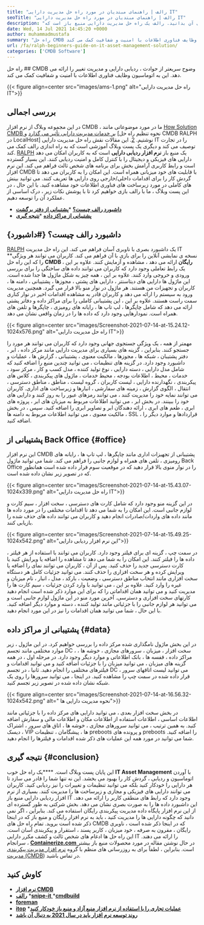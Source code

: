 ```yaml
---
title: "رالف | راهنمای مبتدیان در مورد راه حل مدیریت دارایی IT" 
seoTitle: "رالف | راهنمای مبتدیان در مورد راه حل مدیریت دارایی IT" 
description: "این آموزش را دنبال کنید تا در مورد رالف و ویژگی های آن بدانید. رالف یک راه حل مدیریت دارایی منبع باز است که API REST ، ردیابی دارایی و موارد دیگر را ارائه می دهد." 
date: Wed, 14 Jul 2021 14:45:20 +0000
author: muhammadmustafa
summary: "راه حل CMDB وضوح سریعتر از حوادث ، ردیابی دارایی و مدیریت تغییر را ارائه می دهد. این به اتوماسیون وظایف فناوری اطلاعات با امنیت و شفافیت کمک می کند." 
url: /fa/ralph-beginners-guide-on-it-asset-management-solution/
categories: ['CMDB Software']
---
```


راه حل ## CMDB وضوح سریعتر از حوادث ، ردیابی دارایی و مدیریت تغییر را ارائه می دهد. این به اتوماسیون وظایف فناوری اطلاعات با امنیت و شفافیت کمک می کند.

{{< figure align=center src="images/ams-1.png" alt="راه حل مدیریت دارایی IT">}}


## **بررسی اجمالی**
در این مجموعه وبلاگ از نرم افزار CMDB ، ما در مورد موضوعاتی مانند [How Solution CMDB بر خدمات مدیریت دارایی تأثیر می گذارد][1] و [نحوه تنظیم راه حل CMDB RALPH در LocalHost] نوشتیم. [2]. این مقالات نقش راه حل مدیریت دارایی IT را در تجارت توصیف می کند و دیگری یک پست وبلاگ آموزشی است که به راه اندازی رالف کمک می کند. [RALPH][3] یک منبع باز **نرم افزار ردیابی دارایی**  است که به کاربران امکان می دهد دارایی های فیزیکی و دیجیتال را با کنترل کامل و امنیت ردیابی کنند. این بسیار گسترده است و رابط کاربری آرامش بخش برای برنامه های شخص ثالث فراهم می کند. این نرم افزار CMDB با قابلیت های خود میزبانی همراه است. این امکان را به کاربران می دهد تا گردش کار را برای اقدامات داخلی/خارجی روی دارایی ها تعریف کنند. می توانید بینش های کاملی در مورد زیرساخت های فناوری اطلاعات خود مشاهده کنید. با این حال ، در این پست وبلاگ ، ما با رالف بازی خواهیم کرد تا با پوشش نکات زیر ، درک اساسی از عملکرد آن را توسعه دهیم.
  * **[داشبورد رالف چیست؟][4]**
  *[**پشتیبانی از دفتر برگشت** ][5]
  * **[پشتیبانی از مراکز داده][6]**
  *[**نتیجه گیری** ][7]

## داشبورد رالف چیست؟   {#داشبورد}
[RALPH][3] یک داشبورد بصری با ناوبری آسان فراهم می کند. این راه حل مدیریت IT **نسخه ی نمایشی آنلاین را برای بازی با آن فراهم می کند. کاربران می توانند هر ویژگی را که این راه حل  **CMDB رایگان**   ارائه می دهد ، مشاهده و آزمایش کنند. علاوه بر این ، یک رابط تعاملی وجود دارد که کاربران می توانند داده های ساختگی را برای بررسی ورودی و خروجی وارد کنند. علاوه بر این ، همه چیز به شکل ماژول ها جدا شده است. این ماژول ها دارایی های دیتاسنتر ، دارایی های پشتی ، مجوزها ، پشتیبانی ، دامنه ها ، کاربران و تجهیزات من هستند. هر ماژول در نوار منو بالا قرار می گیرد. همچنین مدیریت ورود به سیستم را ارائه می دهد و کاربران قادر به مشاهده اقدامات اخیر در نوار کناری سمت راست هستند. علاوه بر این ، این پشتیبانی کاملی را برای مراکز داده و دفاتر پشتی ارائه می دهد که شامل چاپگرها ، لپ تاپ ها ، رایانه های رومیزی ، چاپگرها و تلفن های همراه است. نمودارهایی وجود دارد که داده ها را در زمان واقعی نشان می دهد.

{{< figure align=center src="images/Screenshot-2021-07-14-at-15.24.12-1024x576.png" alt="راه حل مدیریت دارایی IT">}}

مهمتر از همه ، یک ویژگی جستجوی جهانی وجود دارد که کاربران می توانند هر مورد را جستجو کنند. بنابراین ، گزینه های بسیاری برای مدیریت دارایی مانند مرکز داده ، ابر ، دفتر پشتیبان ، شبکه ها ، مجوزها ، مالکیت معنوی ، پشتیبانی ، گزارش ها ، عملیات و داشبورد وجود دارد. در گزینه های تنظیمات ، می توانید چندین منبع را اضافه کنید که شامل مدل دارایی ، دسته دارایی ، نوع تولید کننده ، مدل کسب و کار ، مرکز سود ، خدمات ، محیط ، اطلاعات بودجه ، محیط خدمات ، ماژول های پیکربندی ، کلاس های پیکربندی ، نگهدارنده دارایی ، لیست کاربران ، گروه لیست ، مناطق ، مناطق دسترسی ، انتقال ، الگوی گزارش ، زمینه های سفارشی ، انبارها و زیرساخت های اداری. کاربران می توانند نمایه خود را مدیریت کنند ، می توانند رمزهای عبور را به روز کنند و دارایی های خود را ببینند. در بخش ابر ، می توانید اطلاعات مربوط به میزبان های ابر ، پروژه های ابری ، طعم های ابری ، ارائه دهندگان ابر و تصاویر ابری را اضافه کنید. سپس ، در بخش مالکیت معنوی ، می توانید اطلاعات مربوط به دامنه ها ، SSL ، قراردادها و موارد دیگر را اضافه کنید.

## پشتیبانی از Back Office   {#office}
این نرم افزار CMDB پشتیبانی از تجهیزات اداری مانند چاپگرها ، لپ تاپ ها ، رایانه های رومیزی ، تلفن های همراه و لوازم جانبی را فراهم می کند. شما می توانید ماژول Back Office را در نوار منوی بالا قرار دهید که در موقعیت سوم قرار داده شده است همانطور که در تصویر زیر نشان داده شده است.

{{< figure align=center src="images/Screenshot-2021-07-14-at-15.43.07-1024x339.png" alt="راه حل مدیریت دارایی IT">}}

در این گزینه منو وجود دارد که شامل کارت های دسترسی ، سخت افزار ، سیم کارت و لوازم جانبی است. این امکان را به شما می دهد تا اقدامات مختلفی را در مورد داده ها مانند داده های واردات/صادرات انجام دهید و کاربران می توانند داده های حذف شده را بازیابی کنند.

{{< figure align=center src="images/Screenshot-2021-07-14-at-15.49.25-1024x542.png" alt="این نرم افزار ردیابی دارایی">}}

در سمت چپ ، گزینه ای برای فیلتر وجود دارد. کاربران می توانند با استفاده از هر فیلتر ، داده ها را فیلتر کنند. این امکان را به شما می دهد تا مشاهده را اضافه یا ویرایش کنید یا کارت دسترسی جدید را حذف کنید. پس از آن ، کاربران می توانند نمای را اضافه یا ویرایش کرده و هر سخت افزاری را حذف کنند. می توانید جزئیات کامل هر دستگاه سخت افزاری مانند انتخاب مناطق دسترسی ، وضعیت ، بارکد ، مدل ، انبار ، نام میزبان و غیره را وارد کنید. علاوه بر این ، می توانید با وارد کردن جزئیات ، سیم کارت ها را مدیریت کنید و می توانید همان اقداماتی را که برای این موارد ذکر شده است انجام دهید کارتهای سخت افزاری و دسترسی. آخرین مورد منو در این ماژول لوازم جانبی است و می توانید هر لوازم جانبی را با جزئیاتی مانند تولید کننده ، دسته و موارد دیگر اضافه کنید. با این حال ، شما می توانید همان اقدامات را نیز در این مورد انجام دهید.

## پشتیبانی از مراکز داده   {#data}
در این بخش ماژول نامگذاری شده مرکز داده را بررسی خواهیم کرد. در این ماژول ، زیر موارد مختلفی مانند تجسم DC ، سخت افزار ، میزبان ، سرورهای مجازی ، خوشه ها ، مراکز داده ، قفسه ها ، بانک اطلاعاتی و موارد دیگر وجود دارد. در مرحله اول ، در همه گزینه های میزبان ، می توانید میزبان را با جزئیات اضافه کنید و می توانید اقدامات و فیلترهای مختلفی را انجام دهید. ثانیا ، در تجسم DC ، می توانید لیست اتاقهای سرور قرار داده شده در سمت چپ را مشاهده کنید. در اینجا ، می توانید سرورها را روی یک شبکه نشان داده شده در تصویر زیر تجسم کنید.

{{< figure align=center src="images/Screenshot-2021-07-14-at-16.56.32-1024x542.png" alt=" نحوه مدیریت دارایی ها">}}

در بخش سخت افزار بعدی ، می توانید دارایی های مرکز داده را با جزئیاتی مانند اطلاعات اساسی ، اطلاعات استفاده از اطلاعات مکان و اطلاعات مالی و سفارش اضافه کنید. به همین ترتیب ، می توانید سرورهای مجازی ، خوشه ها ، اتاق های سرور ، اشتراک دیسک ، VIP ها ، پیشگامان ، تنظیمات preboots و پرونده های preboots را اضافه کنید. شما می توانید در مورد همه این عملیات های ذکر شده اقدامات و فیلترها را انجام دهید.

## نتیجه گیری   {#conclusion}
این پایان پست وبلاگ است. ****یک راه حل خوب  **IT Asset Management**   با آوردن اتوماسیون و ردیابی ، گردش کار را بهبود می بخشد. این نه تنها شما را قادر می سازد تا هر دارایی را خودکار کنید بلکه می توانید تنظیمات و تغییرات را نیز ردیابی کنید. کاربران می توانند دارایی های فیزیکی و مجازی و زیرساخت ها را مدیریت کنند. بسیاری از نرم افزار ردیابی دارایی منبع باز IT وجود دارد که رابط های منطقی کاربر را ارائه می دهد. این داشبورد داده ها را به صورت بصری نشان می دهد. بخش شرکتی به طور گسترده ای از این نرم افزار پایگاه داده مدیریت پیکربندی رایگان استفاده می کند. بنابراین ، اگر نمی دانید که چگونه دارایی ها را مدیریت کنید ، باید به نرم افزار رایگان و منبع باز که در اینجا ذکر شده است بروید. تمام راه حل های CMDB که در اینجا ذکر شده است ، ناوبری رایگان ، مقرون به صرفه ، خود میزبان ، کاربر پسند ، استقرار و پیکربندی آسان است. این راه حل ها ادغام های شخص ثالث و کشف مکرر دارایی IT را ارائه می دهند.
سرانجام ، [**Containerize.com** ][8] در حال نوشتن مقاله در مورد محصولات منبع باز بیشتر است. بنابراین ، لطفاً برای به روزرسانی های منظم با گروه [نرم افزار مدیریت پیکربندی مدیریت (CMDB][9]) در تماس باشید.

## کاوش کنید
  * **[نرم افزار CMDB][9]**
  * **[رالف][3]**
  *[**snipe-it** ][10]
  *[**cmdbuild** ][11]
  * **[foreman][12]**
  * **[itop][13]**
  *[**عملیات تجاری را با استفاده از نرم افزار منبع آزاد و منبع باز خودکار کنید** ][14]
  * **[روند توسعه نرم افزار باید در سال 2021 به دنبال آن باشد][15]**

  
[1]: https://blog.containerize.com/cmdb-software/how-cmdb-solution-influences-it-asset-management-services/
[2]: https://blog.containerize.com/cmdb-software/how-to-set-up-cmdb-solution-ralph-on-localhost/
[3]: https://products.containerize.com/cmdb-software/ralph/
[4]: #dashboard
[5]: #office
[6]: #data
[7]: #Conclusion
[8]: https://www.containerize.com/
[9]: https://products.containerize.com/cmdb-software/
[10]: https://products.containerize.com/cmdb-software/snipe-it/
[11]: https://products.containerize.com/cmdb-software/cmdbuild/
[12]: https://products.containerize.com/cmdb-software/foreman/
[13]: https://products.containerize.com/cmdb-software/itop/
[14]: https://blog.containerize.com/blogging/automate-business-operations-using-open-source-software/
[15]: https://blog.containerize.com/blockchain-platforms/software-development-trends-to-look-out-for-in-2021/
